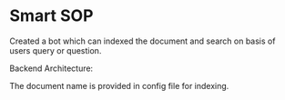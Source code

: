 # Smart SOP

Created a bot which can indexed the document and search on basis of
users query or question.

Backend Architecture:

The document name is provided in config file for indexing.


   
